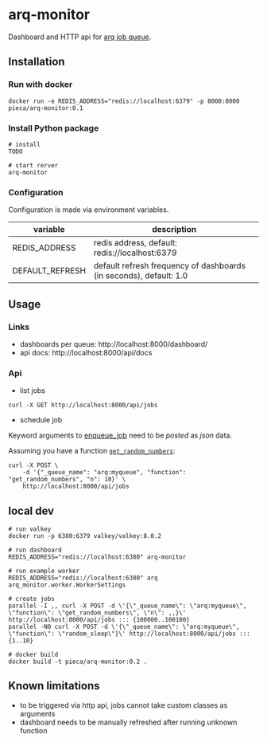 # arq-monitor

Dashboard and HTTP api for [arq job queue](https://github.com/python-arq/arq).

## Installation

### Run with docker

```
docker run -e REDIS_ADDRESS="redis://localhost:6379" -p 8000:8000 pieca/arq-monitor:0.1
```

### Install Python package

```
# install
TODO

# start rerver
arq-monitor
```

### Configuration

Configuration is made via environment variables.

| variable | description |
| --- | --- |
| REDIS_ADDRESS | redis address, default: redis://localhost:6379 |
| DEFAULT_REFRESH | default refresh frequency of dashboards (in seconds), default: 1.0 |

## Usage

### Links

- dashboards per queue: http://localhost:8000/dashboard/
- api docs: http://localhost:8000/api/docs

### Api

- list jobs

```
curl -X GET http://localhost:8000/api/jobs
```

- schedule job

Keyword arguments to [enqueue_job](https://arq-docs.helpmanual.io/#arq.connections.ArqRedis.enqueue_job) need to be _posted_ as _json_ data.

Assuming you have a function [`get_random_numbers`](src/arq_monitor/worker.py#L15):

```
curl -X POST \
    -d '{"_queue_name": "arq:myqueue", "function": "get_random_numbers", "n": 10}' \
    http://localhost:8000/api/jobs
```

## local dev

```
# run valkey
docker run -p 6380:6379 valkey/valkey:8.0.2

# run dashboard
REDIS_ADDRESS="redis://localhost:6380" arq-monitor

# run example worker
REDIS_ADDRESS="redis://localhost:6380" arq arq_monitor.worker.WorkerSettings

# create jobs
parallel -I ,, curl -X POST -d \'{\"_queue_name\": \"arq:myqueue\", \"function\": \"get_random_numbers\", \"n\": ,,}\' http://localhost:8000/api/jobs ::: {100000..100100}
parallel -N0 curl -X POST -d \'{\"_queue_name\": \"arq:myqueue\", \"function\": \"random_sleep\"}\' http://localhost:8000/api/jobs ::: {1..10}

# docker build
docker build -t pieca/arq-monitor:0.2 .
```

## Known limitations

- to be triggered via http api, jobs cannot take custom classes as arguments
- dashboard needs to be manually refreshed after running unknown function
